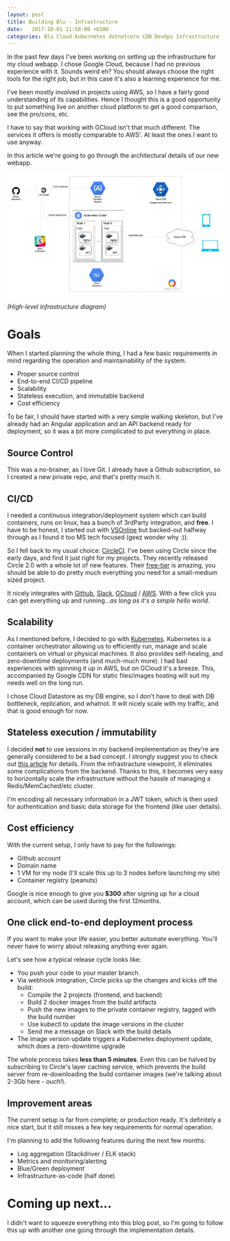 ```yaml
---
layout: post
title: Building Blu - Infrastructure
date:   2017-10-01 11:58:00 +0100
categories: Blu Cloud Kubernetes dotnetcore CDN DevOps Infrastructure
---
```


In the past few days I've been working on setting up the infrastructure for my cloud webapp. I chose Google Cloud, because I had no previous experience with it. Sounds weird eh? You should always choose the right tools for the right job, but in this case it's also a learning experience for me.

I've been mostly involved in projects using AWS, so I have a fairly good understanding of its capabilities. Hence I thought this is a good opportunity to put something live on another cloud platform to get a good comparison, see the pro/cons, etc.

I have to say that working with GCloud isn't that much different. The services it offers is mostly comparable to AWS'.
At least the ones I want to use anyway.

In this article we're going to go through the architectural details of our new webapp.

<a href="/images/articles/blu_architecture_v1.jpg">![](/images/articles/blu_architecture_v1.jpg "Architecture overview")</a>

*(High-level infrastructure diagram)*

# Goals
When I started planning the whole thing, I had a few basic requirements in mind regarding the operation and maintainability of the system.

* Proper source control
* End-to-end CI/CD pipeline
* Scalability
* Stateless execution, and immutable backend
* Cost efficiency

To be fair, I should have started with a very simple walking skeleton, but I've already had an Angular application and an API backend ready for deployment, so it was a bit more complicated to put everything in place.

## Source Control
This was a no-brainer, as I love Git. I already have a Github subscription, so I created a new private repo, and that's pretty much it.

## CI/CD
I needed a continuous integration/deployment system which can build containers, runs on linux, has a bunch of 3rdParty integration, and **free**. I have to be honest, I started out with [VSOnline](https://www.visualstudio.com/vso/) but backed-out halfway through as I found it too MS tech focused (geez wonder why :)).

So I fell back to my usual choice: [CircleCI](https://circleci.com/).
I've been using Circle since the early days, and find it just right for my projects. They recently released Circle 2.0 with a whole lot of new features. Their [free-tier](https://circleci.com/pricing/) is amazing, you should be able to do pretty much everything you need for a small-medium sized project.

It nicely integrates with [Github](https://github.com), [Slack](https://slack.com/), [GCloud](https://cloud.google.com/) / [AWS](https://aws.amazon.com/). With a few click you can get everything up and running...*as long as it's a simple hello world*.

## Scalability
As I mentioned before, I decided to go with [Kubernetes](https://kubernetes.io).
Kubernetes is a container orchestrator allowing us to efficiently run, manage and scale containers on virtual or physical machines. It also provides self-healing, and zero-downtime deployments (and much-much more).
I had bad experiences with spinning it up in AWS, but on GCloud it's a breeze.
This, accompanied by Google CDN for static files/images hosting will suit my needs well on the long run.

I chose Cloud Datastore as my DB engine, so I don't have to deal with DB bottleneck, replication, and whatnot. It will nicely scale with my traffic, and that is good enough for now.

## Stateless execution / immutability
I decided **not** to use sessions in my backend implementation as they're are generally considered to be a bad concept. I strongly suggest you to check out [this article](https://brockallen.com/2012/04/07/think-twice-about-using-session-state/) for details.
From the infrastracture viewpoint, it eliminates some complications from the backend. Thanks to this, it becomes very easy to horizontally scale the infrastructure without the hassle of managing a Redis/MemCached/etc cluster.

I'm encoding all necessary information in a JWT token, which is then used for authentication and basic data storage for the frontend (like user details).

## Cost efficiency
With the current setup, I only have to pay for the followings:

* Github account
* Domain name
* 1 VM for my node (I'll scale this up to 3 nodes before launching my site)
* Container registry (peanuts)

Google is nice enough to give you **$300** after signing up for a cloud account, which can be used during the first 12months.

## One click end-to-end deployment process
If you want to make your life easier, you better automate everything. You'll never have to worry about releasing anything ever again.

Let's see how a typical release cycle looks like:

* You push your code to your master branch.
* Via webhook integration, Circle picks up the changes and kicks off the build:
  * Compile the 2 projects (frontend, and backend)
  * Build 2 docker images from the build artifacts
  * Push the new images to the private container registry, tagged with the build number
  * Use kubectl to update the image versions in the cluster
  * Send me a message on Slack with the build details
* The image version update triggers a Kubernetes deployment update, which does a zero-downtime upgrade

The whole process takes **less than 5 minutes**. Even this can be halved by subscribing to Circle's layer caching service, which prevents the build server from re-downloading the build container images (we're talking about 2-3Gb here - *ouch!*).

## Improvement areas
The current setup is far from complete; or production ready. It's definitely a nice start, but it still misses a few key requirements for normal operation.

I'm planning to add the following features during the next few months:
* Log aggregation (Stackdriver / ELK stack)
* Metrics and monitoring/alerting
* Blue/Green deployment
* Infrastructure-as-code (half done)

# Coming up next...
I didn't want to squeeze everything into this blog post, so I'm going to follow this up with another one going through the implementation details.